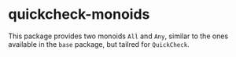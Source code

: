 # quickcheck-monoids

This package provides two monoids `All` and `Any`, similar to the ones
available in the `base` package, but tailred for `QuickCheck`.
